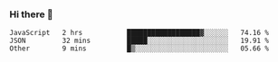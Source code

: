 ### Hi there 👋

<!--START_SECTION:waka-->
```text
JavaScript   2 hrs           ██████████████████▓░░░░░░   74.16 % 
JSON         32 mins         █████░░░░░░░░░░░░░░░░░░░░   19.91 % 
Other        9 mins          █▒░░░░░░░░░░░░░░░░░░░░░░░   05.66 % 
```
<!--END_SECTION:waka-->
